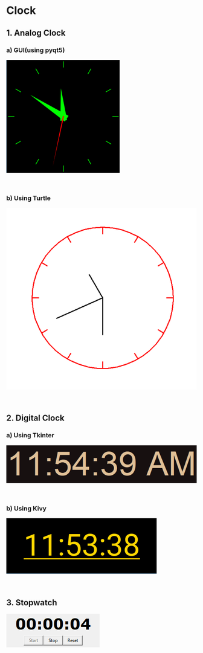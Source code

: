 # Clock

## 1. Analog Clock

### a) GUI(using pyqt5)

![](Output/analog_clock_gui.png)

</br>

### b) Using Turtle

![](Output/AnalogClock_turtle.png)

</br>

## 2. Digital Clock

### a) Using Tkinter

![](Output/digitalClock_tkinter.png)

</br>

### b) Using Kivy

![](Output/digital_clock_kivy.png)

</br>

## 3. Stopwatch

![](Output/stopwatch.png)
